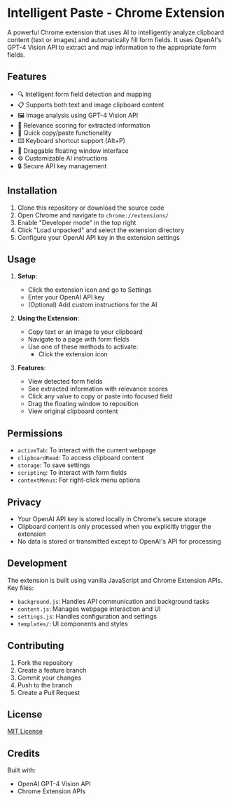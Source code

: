 # Intelligent Paste - Chrome Extension

A powerful Chrome extension that uses AI to intelligently analyze clipboard content (text or images) and automatically fill form fields. It uses OpenAI's GPT-4 Vision API to extract and map information to the appropriate form fields.

## Features

- 🔍 Intelligent form field detection and mapping
- 📋 Supports both text and image clipboard content
- 🖼️ Image analysis using GPT-4 Vision API
- 🎯 Relevance scoring for extracted information
- 🚀 Quick copy/paste functionality
- ⌨️ Keyboard shortcut support (Alt+P)
- 🎨 Draggable floating window interface
- ⚙️ Customizable AI instructions
- 🔒 Secure API key management

## Installation

1. Clone this repository or download the source code
2. Open Chrome and navigate to `chrome://extensions/`
3. Enable "Developer mode" in the top right
4. Click "Load unpacked" and select the extension directory
5. Configure your OpenAI API key in the extension settings

## Usage

1. **Setup**:
   - Click the extension icon and go to Settings
   - Enter your OpenAI API key
   - (Optional) Add custom instructions for the AI

2. **Using the Extension**:
   - Copy text or an image to your clipboard
   - Navigate to a page with form fields
   - Use one of these methods to activate:
     - Click the extension icon

3. **Features**:
   - View detected form fields
   - See extracted information with relevance scores
   - Click any value to copy or paste into focused field
   - Drag the floating window to reposition
   - View original clipboard content

## Permissions

- `activeTab`: To interact with the current webpage
- `clipboardRead`: To access clipboard content
- `storage`: To save settings
- `scripting`: To interact with form fields
- `contextMenus`: For right-click menu options

## Privacy

- Your OpenAI API key is stored locally in Chrome's secure storage
- Clipboard content is only processed when you explicitly trigger the extension
- No data is stored or transmitted except to OpenAI's API for processing

## Development

The extension is built using vanilla JavaScript and Chrome Extension APIs. Key files:

- `background.js`: Handles API communication and background tasks
- `content.js`: Manages webpage interaction and UI
- `settings.js`: Handles configuration and settings
- `templates/`: UI components and styles

## Contributing

1. Fork the repository
2. Create a feature branch
3. Commit your changes
4. Push to the branch
5. Create a Pull Request

## License

[MIT License](LICENSE)

## Credits

Built with:
- OpenAI GPT-4 Vision API
- Chrome Extension APIs 